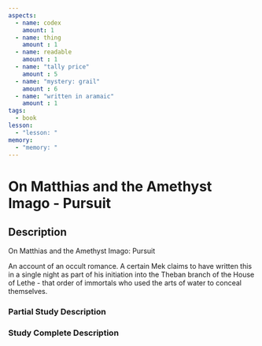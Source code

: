 ```yaml
---
aspects: 
  - name: codex
    amount: 1
  - name: thing
    amount : 1
  - name: readable
    amount : 1
  - name: "tally price"
    amount : 5
  - name: "mystery: grail"
    amount : 6
  - name: "written in aramaic"
    amount : 1
tags:
  - book
lesson:
  - "lesson: "
memory:
  - "memory: "
---
```


# On Matthias and the Amethyst Imago - Pursuit

## Description
On Matthias and the Amethyst Imago: Pursuit

An account of an occult romance. A certain Mek claims to have written this in a single night as part of his initiation into the Theban branch of the House of Lethe - that order of immortals who used the arts of water to conceal themselves.
### Partial Study Description

### Study Complete Description
